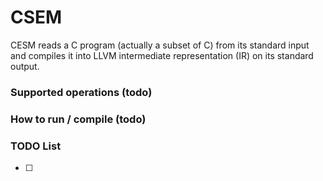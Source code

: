 # CSEM 
CESM reads a C program (actually a subset of C) from its standard input and compiles it into LLVM intermediate representation (IR) on its standard output.


### Supported operations (todo) 


### How to run / compile (todo) 


### TODO List
- [ ] 

